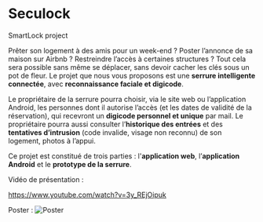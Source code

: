 # Seculock
SmartLock project

Prêter son logement à des amis pour un week-end ? Poster l’annonce de sa maison sur Airbnb ? Restreindre l’accès à certaines structures ? Tout cela sera possible sans même se déplacer, sans devoir cacher les clés sous un pot de fleur. Le projet que nous vous proposons est une **serrure intelligente connectée**, avec **reconnaissance faciale et digicode**.

Le propriétaire de la serrure pourra choisir, via le site web ou l’application Android, les personnes dont il autorise l’accès (et les dates de validité de la réservation), qui recevront un **digicode personnel et unique** par mail. Le propriétaire pourra aussi consulter l’**historique des entrées** et des **tentatives d’intrusion** (code invalide, visage non reconnu) de son logement, photos à l’appui.

Ce projet est constitué de trois parties : l'**application web**, l’**application Android** et le **prototype de la serrure**.

Vidéo de présentation :

https://www.youtube.com/watch?v=3y_REjOipuk


Poster :
![Poster](https://github.com/petious/Seculock/blob/master/Poster_Seculock.png)


